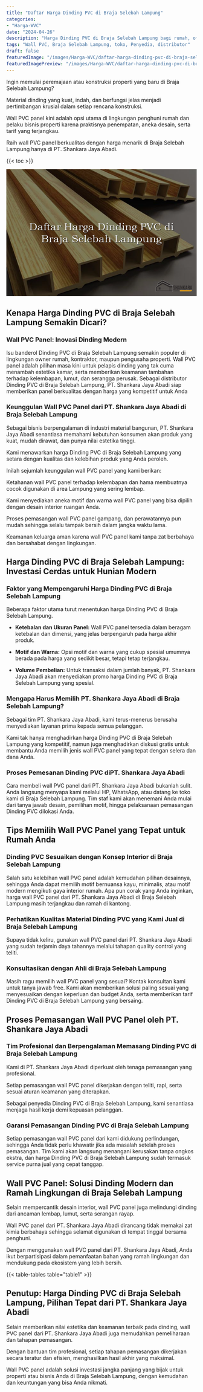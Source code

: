 ```yaml
---
title: "Daftar Harga Dinding PVC di Braja Selebah Lampung"
categories:
- "Harga-WVC"
date: "2024-04-26"
description: "Harga Dinding PVC di Braja Selebah Lampung bagi rumah, office, serta ritel. Panel unggulan, pilihan motif, warna menarik, beserta layanan pemasangan dikerjakan oleh tim ahli dan kepastian resmi!|Jasa penyediaan Dinding PVC di Braja Selebah Lampung bagi kebutuhan hunian, office, atau gerai, beserta material terbaik dan instalasi oleh tenaga ahli profesional serta kepastian resmi.|Solusi Dinding PVC di Braja Selebah Lampung yang andal untuk tempat tinggal, kantor, serta toko, bersama material terbaik dan pemasangan oleh tenaga ahli berpengalaman dan garansi resmi.|Distribusi Dinding PVC di Braja Selebah Lampung untuk rumah, kantor, serta toko, dengan produk unggulan dan pemasangan dikerjakan oleh tim profesional, dilengkapi dengan garansi resmi.}"
tags: "Wall PVC, Braja Selebah Lampung, toko, Penyedia, distributor"
draft: false
featuredImage: "/images/Harga-WVC/daftar-harga-dinding-pvc-di-braja-selebah-lampung.png"
featuredImagePreview: "/images/Harga-WVC/daftar-harga-dinding-pvc-di-braja-selebah-lampung.png"
---
```


Ingin memulai peremajaan atau konstruksi properti yang baru di Braja Selebah Lampung?

Material dinding yang kuat, indah, dan berfungsi jelas menjadi pertimbangan krusial dalam setiap rencana konstruksi.

Wall PVC panel kini adalah opsi utama di lingkungan penghuni rumah dan pelaku bisnis properti karena praktisnya penempatan, aneka desain, serta tarif yang terjangkau.

Raih wall PVC panel berkualitas dengan harga menarik di Braja Selebah Lampung hanya di PT. Shankara Jaya Abadi.

{{< toc >}}

![Daftar Harga Dinding PVC di Braja Selebah Lampung](/images/Harga-WVC/Daftar-Harga-Dinding-PVC-di-Braja-Selebah-Lampung.png)


## Kenapa Harga Dinding PVC di Braja Selebah Lampung Semakin Dicari?

### Wall PVC Panel: Inovasi Dinding Modern

Isu banderol Dinding PVC di Braja Selebah Lampung semakin populer di lingkungan owner rumah, kontraktor, maupun pengusaha properti. Wall PVC panel adalah pilihan masa kini untuk pelapis dinding yang tak cuma menambah estetika kamar, serta memberikan keamanan tambahan terhadap kelembapan, lumut, dan serangga perusak. Sebagai distributor Dinding PVC di Braja Selebah Lampung, PT. Shankara Jaya Abadi siap memberikan panel berkualitas dengan harga yang kompetitif untuk Anda

### Keunggulan Wall PVC Panel dari PT. Shankara Jaya Abadi di Braja Selebah Lampung

Sebagai bisnis berpengalaman di industri material bangunan, PT. Shankara Jaya Abadi senantiasa memahami kebutuhan konsumen akan produk yang kuat, mudah dirawat, dan punya nilai estetika tinggi.

Kami menawarkan harga Dinding PVC di Braja Selebah Lampung yang setara dengan kualitas dan kelebihan produk yang Anda peroleh.

Inilah sejumlah keunggulan wall PVC panel yang kami berikan:

Ketahanan wall PVC panel terhadap kelembapan dan hama membuatnya cocok digunakan di area Lampung yang sering lembap.

Kami menyediakan aneka motif dan warna wall PVC panel yang bisa dipilih dengan desain interior ruangan Anda.

Proses pemasangan wall PVC panel gampang, dan perawatannya pun mudah sehingga selalu tampak bersih dalam jangka waktu lama.

Keamanan keluarga aman karena wall PVC panel kami tanpa zat berbahaya dan bersahabat dengan lingkungan.

## Harga Dinding PVC di Braja Selebah Lampung: Investasi Cerdas untuk Hunian Modern

### Faktor yang Mempengaruhi Harga Dinding PVC di Braja Selebah Lampung

Beberapa faktor utama turut menentukan harga Dinding PVC di Braja Selebah Lampung.

- **Ketebalan dan Ukuran Panel:** Wall PVC panel tersedia dalam beragam ketebalan dan dimensi, yang jelas berpengaruh pada harga akhir produk.

- **Motif dan Warna:** Opsi motif dan warna yang cukup spesial umumnya berada pada harga yang sedikit besar, tetapi tetap terjangkau.

- **Volume Pembelian:** Untuk transaksi dalam jumlah banyak, PT. Shankara Jaya Abadi akan menyediakan promo harga Dinding PVC di Braja Selebah Lampung yang spesial.

### Mengapa Harus Memilih PT. Shankara Jaya Abadi di Braja Selebah Lampung?

Sebagai tim PT. Shankara Jaya Abadi, kami terus-menerus berusaha menyediakan layanan prima kepada semua pelanggan.

Kami tak hanya menghadirkan harga Dinding PVC di Braja Selebah Lampung yang kompetitif, namun juga menghadirkan diskusi gratis untuk membantu Anda memilih jenis wall PVC panel yang tepat dengan selera dan dana Anda.

### Proses Pemesanan Dinding PVC diPT. Shankara Jaya Abadi

Cara membeli wall PVC panel dari PT. Shankara Jaya Abadi bukanlah sulit. Anda langsung menyapa kami melalui HP, WhatsApp, atau datang ke toko kami di Braja Selebah Lampung. Tim staf kami akan menemani Anda mulai dari tanya jawab desain, pemilihan motif, hingga pelaksanaan pemasangan Dinding PVC dilokasi Anda.

## Tips Memilih Wall PVC Panel yang Tepat untuk Rumah Anda

### Dinding PVC Sesuaikan dengan Konsep Interior di Braja Selebah Lampung

Salah satu kelebihan wall PVC panel adalah kemudahan pilihan desainnya, sehingga Anda dapat memilih motif bernuansa kayu, minimalis, atau motif modern mengikuti gaya interior rumah. Apa pun corak yang Anda inginkan, harga wall PVC panel dari PT. Shankara Jaya Abadi di Braja Selebah Lampung masih terjangkau dan ramah di kantong.

### Perhatikan Kualitas Material Dinding PVC yang Kami Jual di Braja Selebah Lampung

Supaya tidak keliru, gunakan wall PVC panel dari PT. Shankara Jaya Abadi yang sudah terjamin daya tahannya melalui tahapan quality control yang teliti.

### Konsultasikan dengan Ahli di Braja Selebah Lampung

Masih ragu memilih wall PVC panel yang sesuai? Kontak konsultan kami untuk tanya jawab free. Kami akan memberikan solusi paling sesuai yang menyesuaikan dengan keperluan dan budget Anda, serta memberikan tarif Dinding PVC di Braja Selebah Lampung yang bersaing.

## Proses Pemasangan Wall PVC Panel oleh PT. Shankara Jaya Abadi

### Tim Profesional dan Berpengalaman Memasang Dinding PVC di Braja Selebah Lampung

Kami di PT. Shankara Jaya Abadi diperkuat oleh tenaga pemasangan yang profesional.

Setiap pemasangan wall PVC panel dikerjakan dengan teliti, rapi, serta sesuai aturan keamanan yang diterapkan.

Sebagai penyedia Dinding PVC di Braja Selebah Lampung, kami senantiasa menjaga hasil kerja demi kepuasan pelanggan.

### Garansi Pemasangan Dinding PVC di Braja Selebah Lampung

Setiap pemasangan wall PVC panel dari kami didukung perlindungan, sehingga Anda tidak perlu khawatir jika ada masalah setelah proses pemasangan. Tim kami akan langsung menangani kerusakan tanpa ongkos ekstra, dan harga Dinding PVC di Braja Selebah Lampung sudah termasuk service purna jual yang cepat tanggap.

## Wall PVC Panel: Solusi Dinding Modern dan Ramah Lingkungan di Braja Selebah Lampung

Selain mempercantik desain interior, wall PVC panel juga melindungi dinding dari ancaman lembap, lumut, serta serangan rayap.

Wall PVC panel dari PT. Shankara Jaya Abadi dirancang tidak memakai zat kimia berbahaya sehingga selamat digunakan di tempat tinggal bersama penghuni.

Dengan menggunakan wall PVC panel dari PT. Shankara Jaya Abadi, Anda ikut berpartisipasi dalam pemanfaatan bahan yang ramah lingkungan dan mendukung pada ekosistem yang lebih bersih.

{{< table-tables table="table1" >}}

## Penutup: Harga Dinding PVC di Braja Selebah Lampung, Pilihan Tepat dari PT. Shankara Jaya Abadi

Selain memberikan nilai estetika dan keamanan terbaik pada dinding, wall PVC panel dari PT. Shankara Jaya Abadi juga memudahkan pemeliharaan dan tahapan pemasangan.

Dengan bantuan tim profesional, setiap tahapan pemasangan dikerjakan secara teratur dan efisien, menghasilkan hasil akhir yang maksimal.

Wall PVC panel adalah solusi investasi jangka panjang yang bijak untuk properti atau bisnis Anda di Braja Selebah Lampung, dengan kemudahan dan keuntungan yang bisa Anda nikmati.
